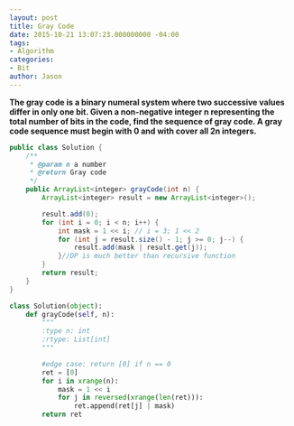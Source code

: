 ```yaml
---
layout: post
title: Gray Code
date: 2015-10-21 13:07:23.000000000 -04:00
tags:
- Algorithm
categories:
- Bit
author: Jason
---
```

**The gray code is a binary numeral system where two successive values differ in only one bit. Given a non-negative integer n representing the total number of bits in the code, find the sequence of gray code. A gray code sequence must begin with 0 and with cover all 2n integers.**


``` java
public class Solution {
    /**
     * @param n a number
     * @return Gray code
     */
    public ArrayList<integer> grayCode(int n) {
        ArrayList<integer> result = new ArrayList<integer>();

        result.add(0);
        for (int i = 0; i < n; i++) {
            int mask = 1 << i; // i = 3; 1 << 2
            for (int j = result.size() - 1; j >= 0; j--) {
                result.add(mask | result.get(j));
            }//DP is much better than recursive function
        }
        return result;
    }
}
```

``` python
class Solution(object):
    def grayCode(self, n):
        """
        :type n: int
        :rtype: List[int]
        """

        #edge case: return [0] if n == 0
        ret = [0]
        for i in xrange(n):
            mask = 1 << i
            for j in reversed(xrange(len(ret))):
                ret.append(ret[j] | mask)
        return ret
```

